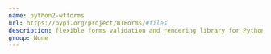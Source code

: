 ```yaml
---
name: python2-wtforms
url: https://pypi.org/project/WTForms/#files
description: flexible forms validation and rendering library for Python web development. URL : https://pypi.org/project/WTForms/#files Groups : None
group: None
---
```

